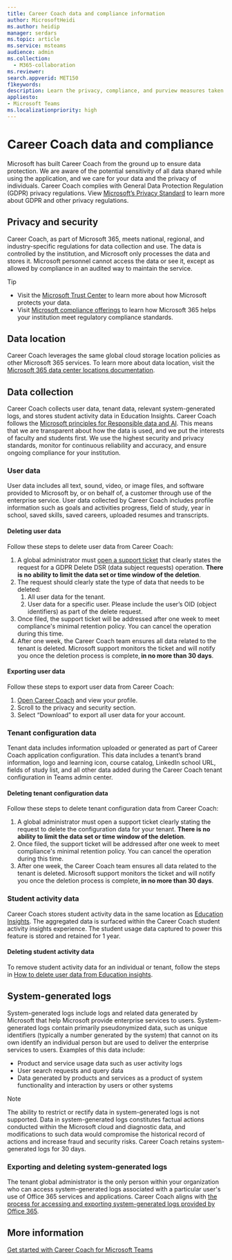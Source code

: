 ```yaml
---
title: Career Coach data and compliance information
author: MicrosoftHeidi
ms.author: heidip
manager: serdars
ms.topic: article
ms.service: msteams
audience: admin
ms.collection: 
  - M365-collaboration
ms.reviewer: 
search.appverid: MET150
f1keywords: 
description: Learn the privacy, compliance, and purview measures taken by Microsoft in regards to Education or EDU's Career Coach.
appliesto: 
- Microsoft Teams
ms.localizationpriority: high
---
```


# Career Coach data and compliance

Microsoft has built Career Coach from the ground up to ensure data protection. We are aware of the potential sensitivity of all data shared while using the application, and we care for your data and the privacy of individuals. Career Coach complies with General Data Protection Regulation (GDPR) privacy regulations. View [Microsoft’s Privacy Standard](https://microsoft.sharepoint.com/sites/privacy/SitePages/Privacy-Regulations.aspx#general-data-protection-regulation-(gdpr)) to learn more about GDPR and other privacy regulations.

## Privacy and security

Career Coach, as part of Microsoft 365, meets national, regional, and industry-specific regulations for data collection and use. The data is controlled by the institution, and Microsoft only processes the data and stores it. Microsoft personnel cannot access the data or see it, except as allowed by compliance in an audited way to maintain the service.

> [!TIP]
>
> - Visit the [Microsoft Trust Center](https://www.microsoft.com/trust-center) to learn more about how Microsoft protects your data.
> - Visit [Microsoft compliance offerings](https://docs.microsoft.com/compliance/regulatory/offering-home) to learn how Microsoft 365 helps your institution meet regulatory compliance standards.

## Data location

Career Coach leverages the same global cloud storage location policies as other Microsoft 365 services. To learn more about data location, visit the [Microsoft 365 data center locations documentation](https://docs.microsoft.com/microsoft-365/enterprise/o365-data-locations).

## Data collection

Career Coach collects user data, tenant data, relevant system-generated logs, and stores student activity data in Education Insights. Career Coach follows the [Microsoft principles for Responsible data and AI](https://www.microsoft.com/ai/responsible-ai). This means that we are transparent about how the data is used, and we put the interests of faculty and students first. We use the highest security and privacy standards, monitor for continuous reliability and accuracy, and ensure ongoing compliance for your institution.

### User data

User data includes all text, sound, video, or image files, and software provided to Microsoft by, or on behalf of, a customer through use of the enterprise service. User data collected by Career Coach includes profile information such as goals and activities progress, field of study, year in school, saved skills, saved careers, uploaded resumes and transcripts.

#### Deleting user data

Follow these steps to delete user data from Career Coach:

1. A global administrator must [open a support ticket](https://edusupport.microsoft.com/support?product_id=career_coach) that clearly states the request for a GDPR Delete DSR (data subject requests) operation. **There is no ability to limit the data set or time window of the deletion**.
1. The request should clearly state the type of data that needs to be deleted:
   1. All user data for the tenant.
   1. User data for a specific user. Please include the user’s OID (object identifiers) as part of the delete request.
1. Once filed, the support ticket will be addressed after one week to meet compliance's minimal retention policy. You can cancel the operation during this time.
1. After one week, the Career Coach team ensures all data related to the tenant is deleted. Microsoft support monitors the ticket and will notify you once the deletion process is complete, **in no more than 30 days**.

#### Exporting user data

Follow these steps to export user data from Career Coach:

1. [Open Career Coach](https://aka.ms/Career_Coach_App) and view your profile.
1. Scroll to the privacy and security section.
1. Select “Download” to export all user data for your account.

### Tenant configuration data

Tenant data includes information uploaded or generated as part of Career Coach application configuration. This data includes a tenant’s brand information, logo and learning icon, course catalog, LinkedIn school URL, fields of study list, and all other data added during the Career Coach tenant configuration in Teams admin center.

#### Deleting tenant configuration data

Follow these steps to delete tenant configuration data from Career Coach:

1. A global administrator must open a support ticket clearly stating the request to delete the configuration data for your tenant. **There is no ability to limit the data set or time window of the deletion**.
1. Once filed, the support ticket will be addressed after one week to meet compliance's minimal retention policy. You can cancel the operation during this time.
1. After one week, the Career Coach team ensures all data related to the tenant is deleted. Microsoft support monitors the ticket and will notify you once the deletion process is complete, **in no more than 30 days**.

### Student activity data

Career Coach stores student activity data in the same location as [Education Insights](class-insights.md). The aggregated data is surfaced within the Career Coach student activity insights experience. The student usage data captured to power this feature is stored and retained for 1 year.

#### Deleting student activity data

To remove student activity data for an individual or tenant, follow the steps in [How to delete user data from Education insights](class-insights.md#how-to-delete-user-data-from-education-insights).

## System-generated logs

System-generated logs include logs and related data generated by Microsoft that help Microsoft provide enterprise services to users. System-generated logs contain primarily pseudonymized data, such as unique identifiers (typically a number generated by the system) that cannot on its own identify an individual person but are used to deliver the enterprise services to users. Examples of this data include:

- Product and service usage data such as user activity logs
- User search requests and query data
- Data generated by products and services as a product of system functionality and interaction by users or other systems

> [!NOTE]
> The ability to restrict or rectify data in system-generated logs is not supported. Data in system-generated logs constitutes factual actions conducted within the Microsoft cloud and diagnostic data, and modifications to such data would compromise the historical record of actions and increase fraud and security risks. Career Coach retains system-generated logs for 30 days.

### Exporting and deleting system-generated logs

The tenant global administrator is the only person within your organization who can access system-generated logs associated with a particular user's use of Office 365 services and applications. Career Coach aligns with [the process for accessing and exporting system-generated logs provided by Office 365](https://docs.microsoft.com/compliance/regulatory/gdpr-dsr-Office365#accessing-and-exporting-system-generated-logs).

## More information

[Get started with Career Coach for Microsoft Teams](career-coach.md)

